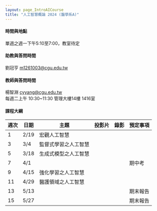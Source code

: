 ```yaml
---
layout: page_IntroAICourse
title: "人工智慧概論 2024 (醫學系A)"
---
```

#### 時間與地點
單週之週一下午5:10至7:00，教室待定<br/>

#### 助教與答問時間
劉冠亨 m1261003@cgu.edu.tw 

#### 教師與答問時間
楊智淵 cyyang@cgu.edu.tw <br/>
每週二上午 10:30~11:30 管理大樓14樓 1416室<br/>

#### 課程大綱

|週次|日期         |主題                  |投影片 |錄影     | 預定事項     |
|--- |---         |---                   |---   |---      |---          |
|1   |2/19        | 宏觀人工智慧          |      |         |             |
|3   |3/4         | 監督式學習之人工智慧   |      |         |             |
|5   |3/18        | 生成式模型之人工智慧   |      |         |             |
|7   |4/1         |                      |      |         |  期中考      |
|9   |4/15        | 強化學習之人工智慧     |      |         |             |
|11  |4/29        | 醫護領域之人工智慧     |      |         |             |
|13  |5/13        |                      |      |         |  期末報告    |
|15  |5/27        |                      |      |         |  期末報告    |

<br/>


